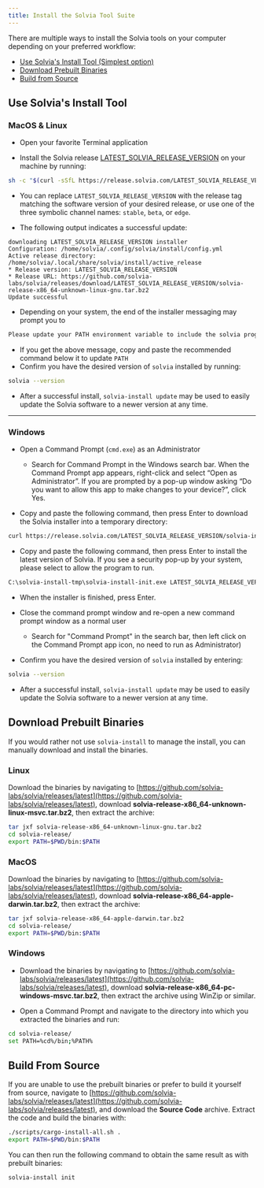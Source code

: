 ```yaml
---
title: Install the Solvia Tool Suite
---
```


There are multiple ways to install the Solvia tools on your computer
depending on your preferred workflow:

- [Use Solvia's Install Tool (Simplest option)](#use-solvias-install-tool)
- [Download Prebuilt Binaries](#download-prebuilt-binaries)
- [Build from Source](#build-from-source)

## Use Solvia's Install Tool

### MacOS & Linux

- Open your favorite Terminal application

- Install the Solvia release
  [LATEST_SOLVIA_RELEASE_VERSION](https://github.com/solvia-labs/solvia/releases/tag/LATEST_SOLVIA_RELEASE_VERSION) on your
  machine by running:

```bash
sh -c "$(curl -sSfL https://release.solvia.com/LATEST_SOLVIA_RELEASE_VERSION/install)"
```

- You can replace `LATEST_SOLVIA_RELEASE_VERSION` with the release tag matching
  the software version of your desired release, or use one of the three symbolic
  channel names: `stable`, `beta`, or `edge`.

- The following output indicates a successful update:

```text
downloading LATEST_SOLVIA_RELEASE_VERSION installer
Configuration: /home/solvia/.config/solvia/install/config.yml
Active release directory: /home/solvia/.local/share/solvia/install/active_release
* Release version: LATEST_SOLVIA_RELEASE_VERSION
* Release URL: https://github.com/solvia-labs/solvia/releases/download/LATEST_SOLVIA_RELEASE_VERSION/solvia-release-x86_64-unknown-linux-gnu.tar.bz2
Update successful
```

- Depending on your system, the end of the installer messaging may prompt you
  to

```bash
Please update your PATH environment variable to include the solvia programs:
```

- If you get the above message, copy and paste the recommended command below
  it to update `PATH`
- Confirm you have the desired version of `solvia` installed by running:

```bash
solvia --version
```

- After a successful install, `solvia-install update` may be used to easily
  update the Solvia software to a newer version at any time.

---

### Windows

- Open a Command Prompt (`cmd.exe`) as an Administrator

  - Search for Command Prompt in the Windows search bar. When the Command
    Prompt app appears, right-click and select “Open as Administrator”.
    If you are prompted by a pop-up window asking “Do you want to allow this app to
    make changes to your device?”, click Yes.

- Copy and paste the following command, then press Enter to download the Solvia
  installer into a temporary directory:

```bash
curl https://release.solvia.com/LATEST_SOLVIA_RELEASE_VERSION/solvia-install-init-x86_64-pc-windows-msvc.exe --output C:\solvia-install-tmp\solvia-install-init.exe --create-dirs
```

- Copy and paste the following command, then press Enter to install the latest
  version of Solvia. If you see a security pop-up by your system, please select
  to allow the program to run.

```bash
C:\solvia-install-tmp\solvia-install-init.exe LATEST_SOLVIA_RELEASE_VERSION
```

- When the installer is finished, press Enter.

- Close the command prompt window and re-open a new command prompt window as a
  normal user
  - Search for "Command Prompt" in the search bar, then left click on the
    Command Prompt app icon, no need to run as Administrator)
- Confirm you have the desired version of `solvia` installed by entering:

```bash
solvia --version
```

- After a successful install, `solvia-install update` may be used to easily
  update the Solvia software to a newer version at any time.

## Download Prebuilt Binaries

If you would rather not use `solvia-install` to manage the install, you can
manually download and install the binaries.

### Linux

Download the binaries by navigating to
[https://github.com/solvia-labs/solvia/releases/latest](https://github.com/solvia-labs/solvia/releases/latest),
download **solvia-release-x86_64-unknown-linux-msvc.tar.bz2**, then extract the
archive:

```bash
tar jxf solvia-release-x86_64-unknown-linux-gnu.tar.bz2
cd solvia-release/
export PATH=$PWD/bin:$PATH
```

### MacOS

Download the binaries by navigating to
[https://github.com/solvia-labs/solvia/releases/latest](https://github.com/solvia-labs/solvia/releases/latest),
download **solvia-release-x86_64-apple-darwin.tar.bz2**, then extract the
archive:

```bash
tar jxf solvia-release-x86_64-apple-darwin.tar.bz2
cd solvia-release/
export PATH=$PWD/bin:$PATH
```

### Windows

- Download the binaries by navigating to
  [https://github.com/solvia-labs/solvia/releases/latest](https://github.com/solvia-labs/solvia/releases/latest),
  download **solvia-release-x86_64-pc-windows-msvc.tar.bz2**, then extract the
  archive using WinZip or similar.

- Open a Command Prompt and navigate to the directory into which you extracted
  the binaries and run:

```bash
cd solvia-release/
set PATH=%cd%/bin;%PATH%
```

## Build From Source

If you are unable to use the prebuilt binaries or prefer to build it yourself
from source, navigate to
[https://github.com/solvia-labs/solvia/releases/latest](https://github.com/solvia-labs/solvia/releases/latest),
and download the **Source Code** archive. Extract the code and build the
binaries with:

```bash
./scripts/cargo-install-all.sh .
export PATH=$PWD/bin:$PATH
```

You can then run the following command to obtain the same result as with
prebuilt binaries:

```bash
solvia-install init
```
